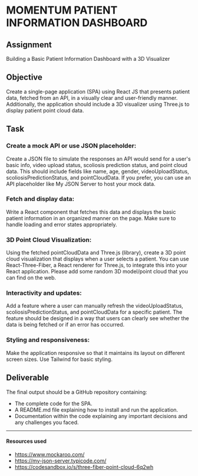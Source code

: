 # MOMENTUM PATIENT INFORMATION DASHBOARD

## Assignment

Building a Basic Patient Information Dashboard with a 3D Visualizer

## Objective

Create a single-page application (SPA) using React JS that presents patient data, fetched from an API, in a visually clear and user-friendly manner. Additionally, the application should include a 3D visualizer using Three.js to display patient point cloud data.

## Task

### Create a mock API or use JSON placeholder:

Create a JSON file to simulate the responses an API would send for a user's basic info, video upload status, scoliosis prediction status, and point cloud data. This should include fields like name, age, gender, videoUploadStatus, scoliosisPredictionStatus, and pointCloudData. If you prefer, you can use an API placeholder like My JSON Server to host your mock data.

### Fetch and display data:

Write a React component that fetches this data and displays the basic patient information in an organized manner on the page. Make sure to handle loading and error states appropriately.

### 3D Point Cloud Visualization:

Using the fetched pointCloudData and Three.js (library), create a 3D point cloud visualization that displays when a user selects a patient. You can use React-Three-Fiber, a React renderer for Three.js, to integrate this into your React application. Please add some random 3D model/point cloud that you can find on the web.

### Interactivity and updates:

Add a feature where a user can manually refresh the videoUploadStatus, scoliosisPredictionStatus, and pointCloudData for a specific patient. The feature should be designed in a way that users can clearly see whether the data is being fetched or if an error has occurred.

### Styling and responsiveness:

Make the application responsive so that it maintains its layout on different screen sizes. Use Tailwind for basic styling.

## Deliverable

The final output should be a GitHub repository containing:

- The complete code for the SPA.
- A README.md file explaining how to install and run the application.
- Documentation within the code explaining any important decisions and any challenges you faced.

---

#### Resources used

- https://www.mockaroo.com/
- https://my-json-server.typicode.com/
- https://codesandbox.io/s/three-fiber-point-cloud-6q2wh
